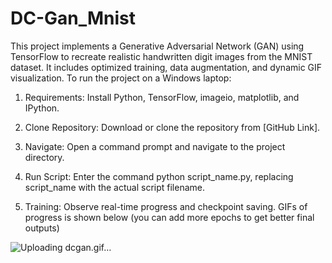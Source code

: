 # DC-Gan_Mnist

This project implements a Generative Adversarial Network (GAN) using TensorFlow to recreate realistic handwritten digit images from the MNIST dataset. It includes optimized training, data augmentation, and dynamic GIF visualization. To run the project on a Windows laptop:

1. Requirements: Install Python, TensorFlow, imageio, matplotlib, and IPython.

2. Clone Repository: Download or clone the repository from [GitHub Link].

3. Navigate: Open a command prompt and navigate to the project directory.

4. Run Script: Enter the command python script_name.py, replacing script_name with the actual script filename.

5. Training: Observe real-time progress and checkpoint saving. GIFs of progress is shown below (you can add more epochs to get better final outputs)

![Uploading dcgan.gif…]()
